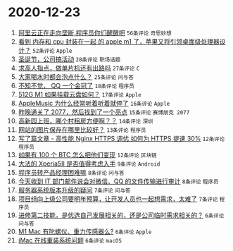 # 2020-12-23

1. [阿里云正在走向垄断,程序员你们醒醒吧](https://www.v2ex.com/t/738070) ``56条评论`` ``奇思妙想``
1. [看到 内存和 cpu 封装在一起 的 apple m1 了，苹果又将引领桌面级处理器设计？](https://www.v2ex.com/t/738080) ``52条评论`` ``Apple``
1. [圣诞节，公司搞活动](https://www.v2ex.com/t/738109) ``28条评论`` ``职场话题``
1. [求高人指点，做单片机还有出路吗](https://www.v2ex.com/t/738094) ``27条评论`` ``C``
1. [大家喝水时都会泡点什么？](https://www.v2ex.com/t/738107) ``25条评论`` ``问与答``
1. [不知不觉， QQ 一个金冠了](https://www.v2ex.com/t/738155) ``18条评论`` ``程序员``
1. [512G M1 如果挂载云盘如何？](https://www.v2ex.com/t/738108) ``17条评论`` ``Apple``
1. [AppleMusic 为什么经常听着听着就停了](https://www.v2ex.com/t/738091) ``16条评论`` ``Apple``
1. [昨晚通关了 2077，然后找到了一个亮点](https://www.v2ex.com/t/738103) ``15条评论`` ``赛博朋克 2077``
1. [高新园上班，哪个村租房方便啊？？](https://www.v2ex.com/t/738119) ``14条评论`` ``深圳``
1. [网站的图片保存在哪里比较好？](https://www.v2ex.com/t/738087) ``13条评论`` ``程序员``
1. [写了篇文章 - 高性能 Nginx HTTPS 调优 如何为 HTTPS 提速 30%](https://www.v2ex.com/t/738117) ``12条评论`` ``程序员``
1. [如果有 100 个 BTC 怎么把他们变现](https://www.v2ex.com/t/738078) ``12条评论`` ``区块链``
1. [大法的 Xperia5II 是否值得考虑入手](https://www.v2ex.com/t/738133) ``9条评论`` ``Android``
1. [程序员转产品经理困难嘛](https://www.v2ex.com/t/738139) ``8条评论`` ``问与答``
1. [今天收到 IT 部门邮件说会对微信、QQ 的文件传输进行审计](https://www.v2ex.com/t/738124) ``8条评论`` ``程序员``
1. [服务器系统版本升级的疑问](https://www.v2ex.com/t/738122) ``7条评论`` ``问与答``
1. [项目组向上级公司要明年预算，让开发人员也一起想需求，太难了](https://www.v2ex.com/t/738098) ``7条评论`` ``程序员``
1. [进修第二技能，是优选自己发展相关的，还是公司临时需求相关的？](https://www.v2ex.com/t/738131) ``6条评论`` ``问与答``
1. [M1 Mac 有陀螺仪、重力传感器么?](https://www.v2ex.com/t/738129) ``6条评论`` ``Apple``
1. [iMac 在线重装系统问题](https://www.v2ex.com/t/738076) ``6条评论`` ``macOS``
